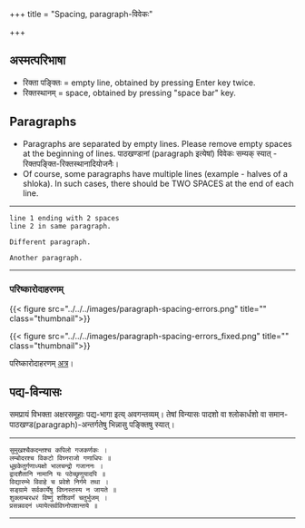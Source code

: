 +++
title = "Spacing, paragraph-विवेकः"

+++
## अस्मत्परिभाषा
- रिक्ता पङ्क्तिः = empty line, obtained by pressing Enter key twice.
- रिक्तस्थानम् = space, obtained by pressing "space bar" key.

## Paragraphs
- Paragraphs are separated by empty lines. Please remove empty spaces at the beginning of lines. पाठखण्डानां (paragraph इत्येषां) विवेकः सम्यक् स्यात् - रिक्तपङ्क्ति-रिक्तस्थानादियोजनैः।
- Of course, some paragraphs have multiple lines (example - halves of a shloka). In such cases, there should be TWO SPACES at the end of each line. 

__________________________
```
line 1 ending with 2 spaces  
line 2 in same paragraph.

Different paragraph.

Another paragraph.
```
__________________________
### परिष्कारोदाहरणम्
{{< figure src="../../../images/paragraph-spacing-errors.png" title="" class="thumbnail">}}

{{< figure src="../../../images/paragraph-spacing-errors_fixed.png" title="" class="thumbnail">}}

परिष्कारोदाहरणम् [अत्र](https://github.com/vishvAsa/vedAH/commit/a048b9f3e64af69f620b52b66efca4ba66935545)। 

## पद्य-विन्यासः
समप्रायं विभक्ता अक्षरसमूहाः पद्य-भागा इत्य् अवगन्तव्यम्। तेषां विन्यासः पादशो वा श्लोकार्धशो वा समान-पाठखण्ड(paragraph)-अन्तर्गतेषु भिन्नासु पङ्क्तिषु स्यात्।

__________________________
```
सुमुखश्चैकदन्तश्च कपिलो गजकर्णकः ।    
लम्बोदरश्च विकटो विघ्नराजो गणाधिपः ॥  
धूम्रकेतुर्गणाध्यक्षो भालचन्द्रो गजाननः ।  
द्वादशैतानि नामानि यः पठेच्छृणुयादपि ॥  
विद्यारम्भे विवाहे च प्रवेशे निर्गमे तथा ।  
सङ्ग्रामे सर्वकार्येषु विघ्नस्तस्य न जायते ॥  
शुक्लाम्बरधरं विष्णुं शशिवर्णं चतुर्भुजम् ।  
प्रसन्नवदनं ध्यायेत्सर्वविघ्नोपशान्तये ॥  
```
__________________________
